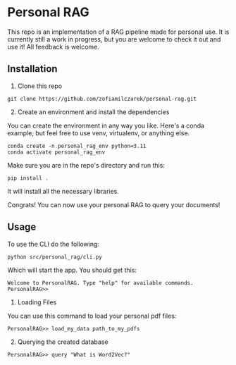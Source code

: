 # Personal RAG

This repo is an implementation of a RAG pipeline made for personal use. It is currently still a work in progress, but you are welcome to check it out and use it! All feedback is welcome.

## Installation
1. Clone this repo
```
git clone https://github.com/zofiamilczarek/personal-rag.git
```
2. Create an environment and install the dependencies

You can create the environment in any way you like. Here's a conda example, but feel free to use venv, virtualenv, or anything else.
```
conda create -n personal_rag_env python=3.11
conda activate personal_rag_env
```
Make sure you are in the repo's directory and run this:
```
pip install .
```
It will install all the necessary libraries.

Congrats! You can now use your personal RAG to query your documents!

## Usage

To use the CLI do the following:

```
python src/personal_rag/cli.py
```
Which will start the app. You should get this:

```
Welcome to PersonalRAG. Type "help" for available commands.
PersonalRAG>>
```
1. Loading Files

You can use this command to load your personal pdf files:
```
PersonalRAG>> load_my_data path_to_my_pdfs
```

2. Querying the created database
```
PersonalRAG>> query "What is Word2Vec?"
```


